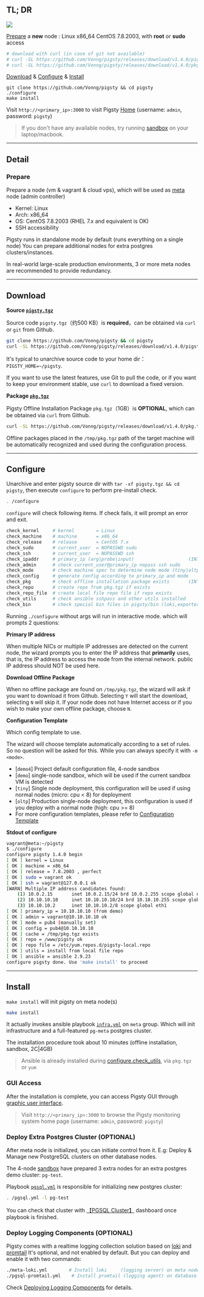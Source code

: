 
## TL; DR

![](../_media/how.svg)

[Prepare](#prepare) a **new** node : Linux x86_64 CentOS 7.8.2003, with **root** or **sudo** access

```bash
# download with curl (in case of git not available)
# curl -SL https://github.com/Vonng/pigsty/releases/download/v1.4.0/pigsty.tgz -o ~/pigsty.tgz  
# curl -SL https://github.com/Vonng/pigsty/releases/download/v1.4.0/pkg.tgz    -o /tmp/pkg.tgz
```

[Download](#download) & [Configure](#configure) & [Install](#install)

```
git clone https://github.com/Vonng/pigsty && cd pigsty
./configure
make install
```

Visit `http://<primary_ip>:3000` to visit Pigsty [Home](http://demo.pigsty.cc/d/home) (username: `admin`, password: `pigsty`)

> If you don't have any available nodes, try running [sandbox](s-sandbox.md) on your laptop/macbook.


----------------

## Detail

### Prepare

Prepare a node (vm & vagrant & cloud vps), which will be used as [meta](c-arch.md#meta-node) node (admin controller)

* Kernel: Linux
* Arch: x86_64
* OS: CentOS 7.8.2003 (RHEL 7.x and equivalent is OK)
* SSH accessibility

Pigsty runs in standalone mode by default (runs everything on a single node) 
You can prepare additional nodes for extra postgres clusters/instances.

In real-world large-scale production environments, 3 or more meta nodes are recommended to provide redundancy.



----------------

## Download

**Source [`pigsty.tgz`](t-prepare.md#pigsty-source)**

Source code `pigsty.tgz`（约500 KB）is **required**，can be obtained via `curl` or `git` from Github.

```bash
git clone https://github.com/Vonng/pigsty && cd pigsty
curl -SL https://github.com/Vonng/pigsty/releases/download/v1.4.0/pigsty.tgz -o ~/pigsty.tgz
```

It's typical to unarchive source code to your home dir：`PIGSTY_HOME=~/pigsty`.

If you want to use the latest features, use Git to pull the code, or if you want to keep your environment stable, use `curl` to download a fixed version.


**Package [`pkg.tgz`](t-prepare.md#pigsty-package)**

Pigsty Offline Installation Package `pkg.tgz`（1GB）is **OPTIONAL**, which can be obtained via `curl` from Github.

```bash
curl -SL https://github.com/Vonng/pigsty/releases/download/v1.4.0/pkg.tgz    -o /tmp/pkg.tgz
```

Offline packages placed in the `/tmp/pkg.tgz` path of the target machine will be automatically recognized and used during the configuration process.


----------------

## Configure

Unarchive and enter pigsty source dir with `tar -xf pigsty.tgz && cd pigsty`, then execute `configure` to perform pre-install check.

```bash
. /configure
```

`configure` will check following items. If check fails, it will prompt an error and exit.

```bash
check_kernel     # kernel        = Linux
check_machine    # machine       = x86_64
check_release    # release       = CentOS 7.x
check_sudo       # current_user  = NOPASSWD sudo
check_ssh        # current_user  = NOPASSWD ssh
check_ipaddr     # primary_ip (arg|probe|input)                    (INTERACTIVE: ask for ip)
check_admin      # check current_user@primary_ip nopass ssh sudo
check_mode       # check machine spec to determine node mode (tiny|oltp|olap|crit)
check_config     # generate config according to primary_ip and mode
check_pkg        # check offline installation package exists       (INTERACTIVE: ask for download)
check_repo       # create repo from pkg.tgz if exists
check_repo_file  # create local file repo file if repo exists
check_utils      # check ansible sshpass and other utils installed
check_bin        # check special bin files in pigsty/bin (loki,exporter) (require utils installed)
```

Running `./configure` without args will run in interactive mode. which will prompts 2 questions:


**Primary IP address**

When multiple NICs or multiple IP addresses are detected on the current node,
the wizard prompts you to enter the IP address that **primarily** uses,
that is, the IP address to access the node from the internal network. 
public IP address should NOT be used here.


**Download Offline Package**

When no offline package are found on `/tmp/pkg.tgz`, the wizard will ask if you want to download it from Github.
Selecting `Y` will start the download, selecting `N` will skip it. 
If your node does not have Internet access or if you wish to make your own offline package, choose `N`.


**Configuration Template**

Which config template to use.

The wizard will choose template automatically according to a set of rules. So no question will be asked for this.
While you can always specify it with `-m <mode>`.

* [`demo4`] Project default configuration file, 4-node sandbox
* [`demo`] single-node sandbox, which will be used if the current sandbox VM is detected
* [`tiny`] Single node deployment, this configuration will be used if using normal nodes (micro: cpu < 8) for deployment
* [`oltp`] Production single-node deployment, this configuration is used if you deploy with a normal node (high: cpu >= 8)
* For more configuration templates, please refer to [Configuration Template](https://github.com/Vonng/pigsty/tree/master/files/conf)

**Stdout of configure**

```bash
vagrant@meta:~/pigsty 
$ ./configure
configure pigsty 1.4.0 begin
[ OK ] kernel = Linux
[ OK ] machine = x86_64
[ OK ] release = 7.8.2003 , perfect
[ OK ] sudo = vagrant ok
[ OK ] ssh = vagrant@127.0.0.1 ok
[WARN] Multiple IP address candidates found:
    (1) 10.0.2.15	    inet 10.0.2.15/24 brd 10.0.2.255 scope global noprefixroute dynamic eth0
    (2) 10.10.10.10	    inet 10.10.10.10/24 brd 10.10.10.255 scope global noprefixroute eth1
    (3) 10.10.10.2	    inet 10.10.10.2/8 scope global eth1
[ OK ] primary_ip = 10.10.10.10 (from demo)
[ OK ] admin = vagrant@10.10.10.10 ok
[ OK ] mode = pub4 (manually set)
[ OK ] config = pub4@10.10.10.10
[ OK ] cache = /tmp/pkg.tgz exists
[ OK ] repo = /www/pigsty ok
[ OK ] repo file = /etc/yum.repos.d/pigsty-local.repo
[ OK ] utils = install from local file repo
[ OK ] ansible = ansible 2.9.23
configure pigsty done. Use 'make install' to proceed
```



----------------

## Install

`make install` will init pigsty on meta node(s)

```bash
make install
```

It actually invokes ansible playbook [`infra.yml`](p-infra.md) on `meta` group. 
Which will init infrastructure and a full-featured `pg-meta` postgres cluster.

The installation procedure took about 10 minutes (offline installation, sandbox, 2C|4GB)

> Ansible is already installed during [configure.check_utils](#configure), via `pkg.tgz` or `yum`


### GUI Access

After the installation is complete, you can access Pigsty GUI through [graphic user interface](s-interface.md).

> Visit `http://<primary_ip>:3000` to browse the Pigsty monitoring system home page (username: `admin`, password: `pigsty`)


### Deploy Extra Postgres Cluster (OPTIONAL)

After meta node is initialized, you can initiate control from it. 
E.g: Deploy & Manage new PostgreSQL clusters on other database nodes.

The 4-node [sandbox](s-sandbox.md) have prepared 3 extra nodes for an extra postgres demo cluster: `pg-test`.

Playbook [`pgsql.yml`](p-pgsql.md) is responsible for initializing new postgres cluster:

```bash
. /pgsql.yml -l pg-test
```

You can check that cluster with [【PGSQL Cluster】](http://demo.pigsty.cc/d/pgsql-cluster/pgsql-cluster?var-cls=pg-test) dashboard once playbook is finished.



### Deploy Logging Components (OPTIONAL)

Pigsty comes with a realtime logging collection solution based on [loki](https://grafana.com/oss/loki/) and [promtail](https://grafana.com/docs/loki/latest/clients/promtail/)
It's optional, and not enabled by default. But you can deploy and enable it with two commands:

```bash
./meta-loki.yml        # Install loki     (logging server) on meta node
./pgsql-promtail.yml    # Install promtail (logging agent) on database node
```

Check [Deploying Logging Components](t-logging.md) for details.

